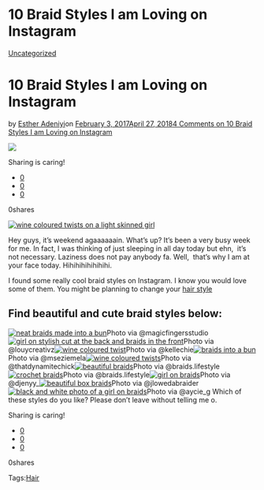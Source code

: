 # 10 Braid Styles I am Loving on Instagram

[Uncategorized](https://estheradeniyi.com/category/uncategorized/)
# 10 Braid Styles I am Loving on Instagram

by [Esther Adeniyi](https://estheradeniyi.com/author/esther-adeniyi/)on [February 3, 2017April 27, 2018](https://estheradeniyi.com/10-braid-styles-i-am-loving-on-instagra/)[4 Comments on 10 Braid Styles I am Loving on Instagram](https://estheradeniyi.com/10-braid-styles-i-am-loving-on-instagra/#comments)

![](images/braids5-1.jpg)

Sharing is caring!

- [0](https://www.facebook.com/sharer/sharer.php?u=https%3A%2F%2Festheradeniyi.com%2F10-braid-styles-i-am-loving-on-instagra%2F&amp;t=10%20Braid%20Styles%20I%20am%20Loving%20on%20Instagram)
- [0](https://twitter.com/intent/tweet?text=10%20Braid%20Styles%20I%20am%20Loving%20on%20Instagram&amp;url=https%3A%2F%2Festheradeniyi.com%2F10-braid-styles-i-am-loving-on-instagra%2F)
- [0](#)

0shares

[![wine coloured twists on a light skinned girl](images/braids5.jpg)](images/braids5.jpg)

Hey guys, it&#x2019;s weekend agaaaaaain. What&#x2019;s up? It&#x2019;s been a very busy week for me. In fact, I was thinking of just sleeping in all day today but ehn, &#xA0;it&#x2019;s not necessary. Laziness does not pay anybody fa. Well, &#xA0;that&#x2019;s why I am at your face today. Hihihihihihihihi.

 I found some really cool braid styles on Instagram. I know you would love some of them. You might be planning to change your [hair style](https://www.estheradeniyi.com/different-ways-to-style-your-twa)
##  Find beautiful and cute braid styles below:&#xA0;

[![neat braids made into a bun](images/braids1.jpg)](images/braids1.jpg)Photo via @magicfingersstudio[![girl on stylish cut at the back and braids in the front](images/braids2.jpg)](images/braids2.jpg)Photo via @louycreativz[![wine coloured twist](images/braids3.jpg)](images/braids3.jpg)Photo via @kellechie[![braids into a bun](images/braids4.jpg)](images/braids4.jpg)Photo via @mseziemela[![wine coloured twists](images/braids5.jpg)](images/braids5.jpg)Photo via @thatdynamitechick[![beautiful braids](images/braids6.jpg)](images/braids6.jpg)Photo via @braids.lifestyle[![crochet braids](images/braids7.jpg)](images/braids7.jpg)Photo via @braids.lifestyle[![girl on braids](images/braids8.jpg)](images/braids8.jpg)Photo via @djenyy_[![beautiful box braids](images/braids9.jpg)](images/braids9.jpg)Photo via @jlowedabraider[![black and white photo of a girl on braids](images/braids10.jpg)](images/braids10.jpg)Photo via @aycie_g
Which of these styles do you like? Please don&#x2019;t leave without telling me o.&#xA0;

Sharing is caring!

- [0](https://www.facebook.com/sharer/sharer.php?u=https%3A%2F%2Festheradeniyi.com%2F10-braid-styles-i-am-loving-on-instagra%2F&amp;t=10%20Braid%20Styles%20I%20am%20Loving%20on%20Instagram)
- [0](https://twitter.com/intent/tweet?text=10%20Braid%20Styles%20I%20am%20Loving%20on%20Instagram&amp;url=https%3A%2F%2Festheradeniyi.com%2F10-braid-styles-i-am-loving-on-instagra%2F)
- [0](#)

0shares

Tags:[Hair](https://estheradeniyi.com/tag/hair/)